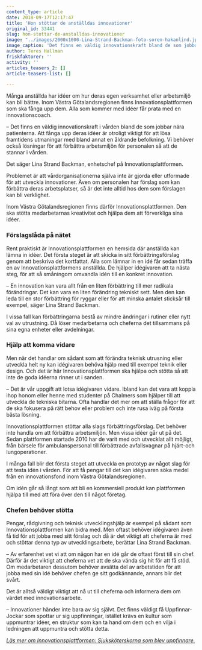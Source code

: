 ```yaml
---
content_type: article
date: 2018-09-17T12:17:47
title: 'Hon stöttar de anställdas innovationer'
original_id: 33441
slug: hon-stottar-de-anstalldas-innovationer
image: "../images/2000x1000-Lina-Strand-Backman-foto-soren-hakanlind.jpg"
image_caption: 'Det finns en väldig innovationskraft bland de som jobbar i vården, och det är viktigt att fånga upp deras idéer. Det menar Lina Strand Backman, chef på Innovationsplattformen i Västra Götalandsregionen. '
author: Teres Hallman
friskfaktorer: ''
activity: ''
articles_teasers_2: []
article-teasers-list: []

---
```


Många anställda har idéer om hur deras egen verksamhet eller arbetsmiljö kan bli bättre. Inom Västra Götalandsregionen finns Innovationsplattformen som ska fånga upp dem. Alla som kommer med idéer får prata med en innovationscoach.

– Det finns en väldig innovationskraft i vården bland de som jobbar nära patienterna. Att fånga upp deras idéer är otroligt viktigt för att lösa framtidens utmaningar med bland annat en åldrande befolkning. Vi behöver också lösningar för att förbättra arbetsmiljön för personalen så att de stannar i vården.

Det säger Lina Strand Backman, enhetschef på Innovationsplattformen.

Problemet är att vårdorganisationerna själva inte är gjorda eller utformade för att utveckla innovationer. Även om personalen har förslag som kan förbättra deras arbetsplatser, så är det inte alltid hos dem som förslagen kan bli verklighet.

Inom Västra Götalandsregionen finns därför Innovationsplattformen. Den ska stötta medarbetarnas kreativitet och hjälpa dem att förverkliga sina idéer.

### Förslagslåda på nätet

Rent praktiskt är Innovationsplattformen en hemsida där anställda kan lämna in idéer. Det första steget är att skicka in sitt förbättringsförslag genom att beskriva det kortfattat. Alla som lämnar in en idé får sedan träffa en av Innovationsplattformens anställda. De hjälper idégivaren att ta nästa steg, för att så småningom omvandla idén till en konkret innovation.

– En innovation kan vara allt från en liten förbättring till mer radikala förändringar. Det kan vara en liten förändring tekniskt sett. Men den kan leda till en stor förbättring för ryggar eller för att minska antalet sticksår till exempel, säger Lina Strand Backman.

I vissa fall kan förbättringarna bestå av mindre ändringar i rutiner eller nytt val av utrustning. Då löser medarbetarna och cheferna det tillsammans på sina egna enheter eller avdelningar.

### Hjälp att komma vidare

Men när det handlar om sådant som att förändra teknisk utrusning eller utveckla helt ny kan idégivaren behöva hjälp med till exempel teknik eller design. Och det är här Innovationsplattformen ska hjälpa och stötta så att inte de goda idéerna rinner ut i sanden.

– Det är vår uppgift att lotsa idégivaren vidare. Ibland kan det vara att koppla ihop honom eller henne med studenter på Chalmers som hjälper till att utveckla de tekniska bitarna. Ofta handlar det mer om att ställa frågor för att de ska fokusera på rätt behov eller problem och inte rusa iväg på första bästa lösning.

Innovationsplattformen stöttar alla slags förbättringsförslag. Det behöver inte handla om att förbättra arbetsmiljön. Men vissa idéer går ut på det. Sedan plattformen startade 2010 har de varit med och utvecklat allt möjligt, från bärsele för ambulanspersonal till förbättrade avfallsvagnar på hjärt-och lungoperationer.

I många fall blir det första steget att utveckla en prototyp av något slag för att testa idén i vården. För att få pengar till det kan idégivaren söka medel från en innovationsfond inom Västra Götalandsregionen.

Om idén går så långt som att bli en kommersiell produkt kan plattformen hjälpa till med att föra över den till något företag.

### Chefen behöver stötta

Pengar, rådgivning och teknisk utvecklingshjälp är exempel på sådant som Innovationsplattformen kan bidra med. Men oftast behöver idégivaren även få tid för att jobba med sitt förslag och då är det viktigt att cheferna är med och stöttar denna typ av utvecklingsarbete, berättar Lina Strand Backman.

– Av erfarenhet vet vi att om någon har en idé går de oftast först till sin chef. Därför är det viktigt att cheferna vet att de ska vända sig hit för att få stöd. Om medarbetaren dessutom behöver avsätta del av arbetstiden för att jobba med sin idé behöver chefen ge sitt godkännande, annars blir det svårt.

Det är alltså väldigt viktigt att nå ut till cheferna och informera dem om värdet med innovationsarbete.

– Innovationer händer inte bara av sig självt. Det finns väldigt få Uppfinnar-Jockar som spottar ur sig uppfinningar, istället krävs en kultur som uppmuntrar idéer, en struktur som kan ta hand om dem och en vilja i ledningen att uppmuntra och stötta detta.

[_Läs mer om Innovationsplattformen: Sjuksköterskorna som blev uppfinnare._](https://www.suntarbetsliv.se/artiklar/fysisk-arbetsmiljo/sjukskoterskorna-som-blev-uppfinnare/)

